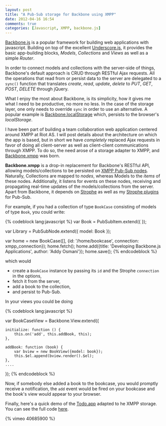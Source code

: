 ```yaml
---
layout: post
title: "A Pub-Sub storage for Backbone using XMPP"
date: 2012-04-16 16:54
comments: true
categories: [Javascript, XMPP, backbone.js]
---
```


[Backbone.js](http://documentcloud.github.com/backbone/) is a popular framework for building web applications with javascript. Building on top of the excellent [Underscore.js](http://documentcloud.github.com/underscore), it provides the basic app-building blocks, *Models*, *Collections* and *Views* as well as a simple *Router*.

In order to connect models and collections with the server-side of things, Backbone's default approach is CRUD through RESTful Ajax requests. All the operations that read from or persist data to the server are delegated to a `sync()` function that translates *create*, *read*, *update*, *delete* to *PUT*, *GET*, *POST*, *DELETE* through jQuery.

What I enjoy the most about Backbone, is its simplicity, how it gives me what I need to be productive, no more no less. In the case of the storage layer, one only needs to override `sync` in order to use an alternative. A popular example is [Backbone.localStorage](https://github.com/jeromegn/Backbone.localStorage) which, persists to the browser's *localStorage*.

I have been part of building a team collaboration web application centered around XMPP at Riot AS. I will post details about the architecture on which the app is based, but in short we have *completely* replaced Ajax requests in favor of doing all client-server as well as client-client communications through XMPP. To do so, the need arose of a storage adapter to XMPP, and [Backbone.xmpp](https://github.com/ggozad/Backbone.xmpp) was born.

**Backbone.xmpp** is a drop-in replacement for Backbone's RESTful API, allowing models/collections to be persisted on [XMPP Pub-Sub nodes](http://xmpp.org/extensions/xep-0060.html). Naturally, Collections are mapped to *nodes*, whereas Models to the *items* of these nodes. Additionally, it listens for events on these nodes, receiving and propagating real-time updates of the models/collections from the server. Apart from Backbone, it depends on [Strophe](http://github.com/metajack/strophejs) as well as my [Strophe plugins](http://github.com/ggozad/strophe.plugins) for Pub-Sub.

For example, if you had a collection of type `BookCase` consisting of models of type `Book`, you could write:

{% codeblock lang:javascript %}
var Book = PubSubItem.extend({
});

var Library = PubSubNode.extend({
    model: Book
});

var home = new BookCase([], {id: '/home/bookcase', connection: xmpp_connection});
home.fetch();
home.add({title: 'Developing Backbone.js Applications', author: 'Addy Osmani'});
home.save();
{% endcodeblock %}

which would

 * create a `BookCase` instance by passing its `id` and the Strophe `connection` in the options,
 * fetch it from the server,
 * add a book to the collection,
 * and persist to Pub-Sub.

 In your views you could be doing

{% codeblock lang:javascript %}

var BookCaseView = Backbone.View.extend({

    initialize: function () {
        this.on('add', this.addBook, this);
    },

    addBook: function (book) {
        var bview = new BookView({model: book});
        this.$el.append(bview.render().$el);
    },
    ....
});
{% endcodeblock %}

Now, if somebody else added a book to the bookcase, you would promptly receive a notification, the `add` event would be fired on your bookcase and the book's view would appear to your browser.

Finally, here's a quick demo of the [Todo.app](http://documentcloud.github.com/backbone/examples/todos/index.html) adapted to he XMPP storage. You can see the full code [here](http://github.com/ggozad/Backbone.xmpptodos).

{% vimeo 40685900 %}
